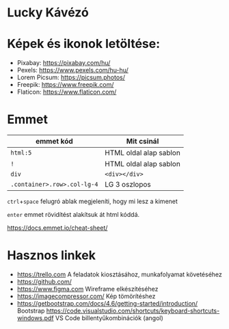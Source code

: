 # Lucky Kávézó

# Képek és ikonok letöltése:
- Pixabay: https://pixabay.com/hu/
- Pexels: https://www.pexels.com/hu-hu/
- Lorem Picsum: https://picsum.photos/
- Freepik: https://www.freepik.com/
- Flaticon: https://www.flaticon.com/


# Emmet

| emmet kód                 |    Mit csinál                |
|------|-----|
|`html:5`|HTML oldal alap sablon |
|`!` | HTML oldal alap sablon |
|`div`| `<div></div>` | 
|`.container>.row>.col-lg-4`| LG 3 oszlopos|

`ctrl`+`space` felugró ablak megjeleníti, hogy mi lesz a kimenet

`enter` emmet rövidítést alakítsuk át html kóddá.


https://docs.emmet.io/cheat-sheet/  

# Hasznos linkek
- https://trello.com A feladatok kiosztásához, munkafolyamat követéséhez
- https://github.com/
- https://www.figma.com Wireframe elkészítéséhez
- https://imagecompressor.com/ Kép tömörítéshez
- https://getbootstrap.com/docs/4.6/getting-started/introduction/ Bootstrap
https://code.visualstudio.com/shortcuts/keyboard-shortcuts-windows.pdf VS Code billentyűkombinációk (angol)